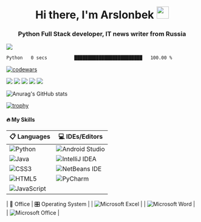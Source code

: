 <h1 align="center">Hi there, I'm Arslonbek
<img src="https://github.com/blackcater/blackcater/raw/main/images/Hi.gif" height="32"/></h1>
<h3 align="center">Python Full Stack developer, IT news writer from Russia</h3>

![](https://komarev.com/ghpvc/?username=CyberB0x)

 <!--START_SECTION:waka-->

```txt
Python   0 secs          █████████████████████████   100.00 %
```

<!--END_SECTION:waka-->

[![codewars](https://www.codewars.com/users/CyberB0x/badges/large)](https://www.codewars.com/users/username)  

![](https://github-profile-summary-cards.vercel.app/api/cards/profile-details?username=CyberB0x&theme=github_dark)
![](https://github-profile-summary-cards.vercel.app/api/cards/most-commit-language?username=CyberB0x&theme=github_dark)
![](https://github-profile-summary-cards.vercel.app/api/cards/repos-per-language?username=CyberB0x&theme=github_dark)
![](https://github-profile-summary-cards.vercel.app/api/cards/stats?username=CyberB0x&theme=github_dark)
![](https://github-profile-summary-cards.vercel.app/api/cards/productive-time?username=CyberB0x&theme=github_dark)



![Anurag's GitHub stats](https://github-readme-stats.vercel.app/api?username=CyberB0x&show_icons=true&theme=dark)

[![trophy](https://github-profile-trophy.vercel.app/?username=CyberB0x&theme=onedark)](https://github.com/CyberB0x/github-profile-trophy)

<h4>🔥 My Skills</h4>

| 📋 Languages  | 💻 IDEs/Editors |
| ------------- | ------------- |
| ![Python](https://img.shields.io/badge/python-3670A0?style=for-the-badge&logo=python&logoColor=ffdd54)                        | ![Android Studio](https://img.shields.io/badge/android%20studio-346ac1?style=for-the-badge&logo=android%20studio&logoColor=white)  |
| ![Java](https://img.shields.io/badge/java-%23ED8B00.svg?style=for-the-badge&logo=openjdk&logoColor=white)                     | ![IntelliJ IDEA](https://img.shields.io/badge/IntelliJIDEA-000000.svg?style=for-the-badge&logo=intellij-idea&logoColor=white)  |
| ![CSS3](https://img.shields.io/badge/css3-%231572B6.svg?style=for-the-badge&logo=css3&logoColor=white)                        | ![NetBeans IDE](https://img.shields.io/badge/NetBeansIDE-1B6AC6.svg?style=for-the-badge&logo=apache-netbeans-ide&logoColor=white)  |
| ![HTML5](https://img.shields.io/badge/html5-%23E34F26.svg?style=for-the-badge&logo=html5&logoColor=white)                     | ![PyCharm](https://img.shields.io/badge/pycharm-143?style=for-the-badge&logo=pycharm&logoColor=black&color=black&labelColor=green)  |
| ![JavaScript](https://img.shields.io/badge/javascript-%23323330.svg?style=for-the-badge&logo=javascript&logoColor=%23F7DF1E)  
          
| 🏢 Office | 🎛️ Operating System |
| ![Microsoft Excel](https://img.shields.io/badge/Microsoft_Excel-217346?style=for-the-badge&logo=microsoft-excel&logoColor=white) |
| ![Microsoft Word](https://img.shields.io/badge/Microsoft_Word-2B579A?style=for-the-badge&logo=microsoft-word&logoColor=white) |
| ![Microsoft Office](https://img.shields.io/badge/Microsoft_Office-D83B01?style=for-the-badge&logo=microsoft-office&logoColor=white) |









<!--
**CyberB0x/CyberB0x** is a ✨ _special_ ✨ repository because its `README.md` (this file) appears on your GitHub profile.

Here are some ideas to get you started:

- 🔭 I’m currently working on ...
- 🌱 I’m currently learning ...
- 👯 I’m looking to collaborate on ...
- 🤔 I’m looking for help with ...
- 💬 Ask me about ...
- 📫 How to reach me: ...
- 😄 Pronouns: ...
- ⚡ Fun fact: ...
-->
